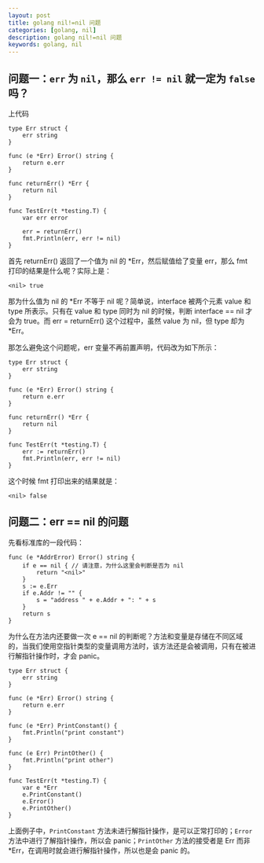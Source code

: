 ```yaml
---
layout: post
title: golang nil!=nil 问题
categories: [golang, nil]
description: golang nil!=nil 问题
keywords: golang, nil
---
```


## 问题一：`err` 为 `nil`，那么 `err != nil` 就一定为 `false` 吗？
上代码
``` golang
type Err struct {
	err string
}

func (e *Err) Error() string {
	return e.err
}

func returnErr() *Err {
	return nil
}

func TestErr(t *testing.T) {
	var err error

	err = returnErr()
	fmt.Println(err, err != nil)
}
```
首先 returnErr() 返回了一个值为 nil 的 *Err，然后赋值给了变量 err，那么 fmt 打印的结果是什么呢？实际上是：
``` shell
<nil> true
```

那为什么值为 nil 的 *Err 不等于 nil 呢？简单说，interface 被两个元素 value 和 type 所表示。只有在 value 和 type 同时为 nil 的时候，判断 interface == nil 才会为 true。而 err = returnErr() 这个过程中，虽然 value 为 nil，但 type 却为 *Err。

那怎么避免这个问题呢，err 变量不再前置声明，代码改为如下所示：
``` golang
type Err struct {
	err string
}

func (e *Err) Error() string {
	return e.err
}

func returnErr() *Err {
	return nil
}

func TestErr(t *testing.T) {
	err := returnErr()
	fmt.Println(err, err != nil)
}
```

这个时候 fmt 打印出来的结果就是：
``` shell
<nil> false
```

## 问题二：err == nil 的问题
先看标准库的一段代码：
``` golang
func (e *AddrError) Error() string {
    if e == nil { // 请注意，为什么这里会判断是否为 nil
        return "<nil>"
    }
    s := e.Err
    if e.Addr != "" {
        s = "address " + e.Addr + ": " + s
    }
    return s
}
```

为什么在方法内还要做一次 e == nil 的判断呢？方法和变量是存储在不同区域的，当我们使用空指针类型的变量调用方法时，该方法还是会被调用，只有在被进行解指针操作时，才会 panic。

``` golang
type Err struct {
	err string
}

func (e *Err) Error() string {
	return e.err
}

func (e *Err) PrintConstant() {
	fmt.Println("print constant")
}

func (e Err) PrintOther() {
	fmt.Println("print other")
}

func TestErr(t *testing.T) {
	var e *Err
	e.PrintConstant()
	e.Error()
	e.PrintOther()
}
```

上面例子中，`PrintConstant` 方法未进行解指针操作，是可以正常打印的；`Error`方法中进行了解指针操作，所以会 panic；`PrintOther` 方法的接受者是 Err 而非 *Err，在调用时就会进行解指针操作，所以也是会 panic 的。
